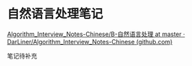 # 自然语言处理笔记

[Algorithm_Interview_Notes-Chinese/B-自然语言处理 at master · DarLiner/Algorithm_Interview_Notes-Chinese (github.com)](https://github.com/DarLiner/Algorithm_Interview_Notes-Chinese/tree/master/B-自然语言处理)

笔记待补充
